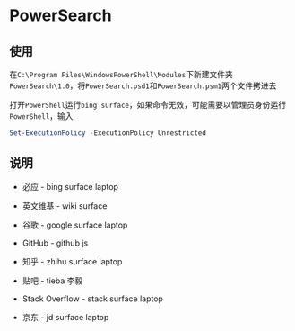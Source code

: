 # PowerSearch

## 使用

在`C:\Program Files\WindowsPowerShell\Modules`下新建文件夹`PowerSearch\1.0`，将`PowerSearch.psd1`和`PowerSearch.psm1`两个文件拷进去

打开`PowerShell`运行`bing surface`，如果命令无效，可能需要以管理员身份运行`PowerShell`，输入
```powershell
Set-ExecutionPolicy -ExecutionPolicy Unrestricted
```

## 说明

* 必应 - bing surface laptop

* 英文维基 - wiki surface

* 谷歌 - google surface laptop

* GitHub - github js

* 知乎 - zhihu surface laptop

* 贴吧 - tieba 李毅

* Stack Overflow - stack surface laptop

* 京东 - jd surface laptop

